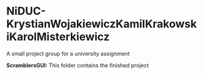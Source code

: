 # NiDUC-KrystianWojakiewiczKamilKrakowskiKarolMisterkiewicz
A small project group for a university assignment

<b>ScramblersGUI: </b> This folder contains the finished project

